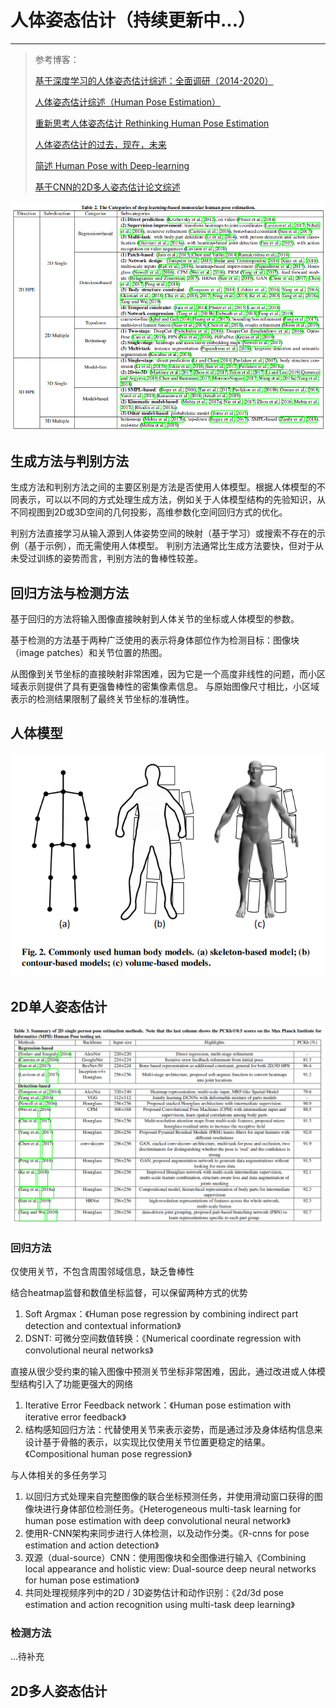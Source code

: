 # 人体姿态估计（持续更新中...）

---

> 参考博客：
>
> [基于深度学习的人体姿态估计综述：全面调研（2014-2020）](https://zhuanlan.zhihu.com/p/339527650)
>
> [人体姿态估计综述（Human Pose Estimation）](https://zhuanlan.zhihu.com/p/331564848)
>
> [重新思考人体姿态估计 Rethinking Human Pose Estimation](https://zhuanlan.zhihu.com/p/72561165?utm_source=wechat_session)
>
> [人体姿态估计的过去，现在，未来](https://zhuanlan.zhihu.com/p/85506259)
>
> [简述 Human Pose with Deep-learning](https://zhuanlan.zhihu.com/p/345201439)
>
> [基于CNN的2D多人姿态估计论文综述](https://zhuanlan.zhihu.com/p/106762065)



![1613719993759](assets/1613719993759.png)

## 生成方法与判别方法

生成方法和判别方法之间的主要区别是方法是否使用人体模型。根据人体模型的不同表示，可以以不同的方式处理生成方法，例如关于人体模型结构的先验知识，从不同视图到2D或3D空间的几何投影，高维参数化空间回归方式的优化。

判别方法直接学习从输入源到人体姿势空间的映射（基于学习）或搜索不存在的示例（基于示例），而无需使用人体模型。 判别方法通常比生成方法要快，但对于从未受过训练的姿势而言，判别方法的鲁棒性较差。



## 回归方法与检测方法

基于回归的方法将输入图像直接映射到人体关节的坐标或人体模型的参数。 

基于检测的方法基于两种广泛使用的表示将身体部位作为检测目标：图像块（image patches）和关节位置的热图。

从图像到关节坐标的直接映射非常困难，因为它是一个高度非线性的问题，而小区域表示则提供了具有更强鲁棒性的密集像素信息。 与原始图像尺寸相比，小区域表示的检测结果限制了最终关节坐标的准确性。



## 人体模型

![1613720484698](assets/1613720484698.png)

## 2D单人姿态估计

![1613720552865](assets/1613720552865.png)

### 回归方法

仅使用关节，不包含周围邻域信息，缺乏鲁棒性

结合heatmap监督和数值坐标监督，可以保留两种方式的优势

1. Soft Argmax：《Human pose regression by combining indirect part detection and contextual information》
2. DSNT: 可微分空间数值转换：《Numerical coordinate regression with convolutional neural networks》



直接从很少受约束的输入图像中预测关节坐标非常困难，因此，通过改进或人体模型结构引入了功能更强大的网络

1. Iterative Error Feedback network：《Human pose estimation with iterative error feedback》
2. 结构感知回归方法：代替使用关节来表示姿势，而是通过涉及身体结构信息来设计基于骨骼的表示，以实现比仅使用关节位置更稳定的结果。《Compositional human pose regression》

与人体相关的多任务学习

1. 以回归方式处理来自完整图像的联合坐标预测任务，并使用滑动窗口获得的图像块进行身体部位检测任务。《Heterogeneous multi-task learning for human pose estimation with deep convolutional neural network》
2. 使用R-CNN架构来同步进行人体检测，以及动作分类。《R-cnns for pose estimation and action detection》
3. 双源（dual-source）CNN：使用图像块和全图像进行输入《Combining local appearance and holistic view: Dual-source deep neural networks for human pose estimation》
4. 共同处理视频序列中的2D / 3D姿势估计和动作识别：《2d/3d pose estimation and action recognition using multi-task deep learning》



### 检测方法

...待补充



## 2D多人姿态估计






